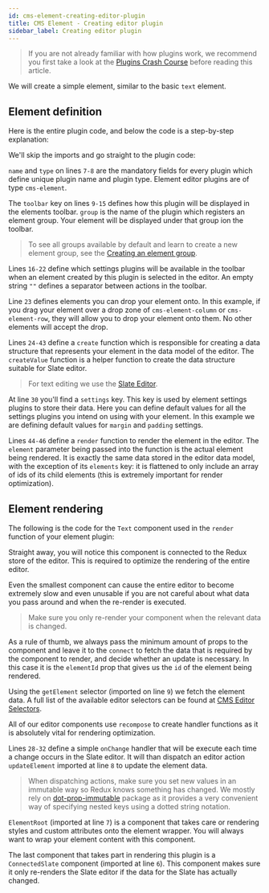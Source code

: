 ```yaml
---
id: cms-element-creating-editor-plugin
title: CMS Element - Creating editor plugin
sidebar_label: Creating editor plugin
---
```


> If you are not already familiar with how plugins work, we recommend
you first take a look at the [Plugins Crash Course](/docs/developer-tutorials/plugins-crash-course) before reading this article.

We will create a simple element, similar to the basic `text` element.

## Element definition
Here is the entire plugin code, and below the code is a step-by-step explanation:

<script src="https://gist.github.com/Pavel910/41b90269c7f1e1a34f6dba04a0618497.js?file=index.js"></script>

We'll skip the imports and go straight to the plugin code:

`name` and `type` on lines `7-8` are the mandatory fields for every plugin
which define unique plugin name and plugin type. Element editor plugins are of type `cms-element`.

The `toolbar` key on lines `9-15` defines how this plugin will be displayed in the elements toolbar.
`group` is the name of the plugin which registers an element group.
Your element will be displayed under that group ion the toolbar.

> To see all groups available by default and learn to create a new element group,
see the [Creating an element group](/docs/developer-tutorials/cms-element-creating-element-group).

Lines `16-22` define which settings plugins will be available in the toolbar when
an element created by this plugin is selected in the editor. An empty string `""`
defines a separator between actions in the toolbar.

Line `23` defines elements you can drop your element onto. In this example,
if you drag your element over a drop zone of `cms-element-column` or `cms-element-row`,
they will allow you to drop your element onto them. No other elements will accept the drop.

Lines `24-43` define a `create` function which is responsible for creating a data structure
that represents your element in the data model of the editor. The `createValue` function
is a helper function to create the data structure suitable for Slate editor.

> For text editing we use the [Slate Editor](https://github.com/ianstormtaylor/slate).

At line `30` you'll find a `settings` key. This key is used by element settings
plugins to store their data. Here you can define default values for all
the settings plugins you intend on using with your element. In this example
we are defining default values for `margin` and `padding` settings.

Lines `44-46` define a `render` function to render the element in the editor.
The `element` parameter being passed into the function is the actual element
being rendered. It is exactly the same data stored in the editor data model,
with the exception of its `elements` key: it is flattened to only include
an array of ids of its child elements (this is extremely important for render optimization).

## Element rendering
The following is the code for the `Text` component used in the `render` function
of your element plugin:
<script src="https://gist.github.com/Pavel910/41b90269c7f1e1a34f6dba04a0618497.js?file=Text.js"></script>

Straight away, you will notice this component is connected to the Redux store
of the editor. This is required to optimize the rendering of the entire editor.

Even the smallest component can cause the entire editor to become extremely slow
and even unusable if you are not careful about what data you pass around and when
the re-render is executed.

> Make sure you only re-render your component when the relevant data is changed.

As a rule of thumb, we always pass the minimum amount of props to the component
and leave it to the `connect` to fetch the data that is required by the component to render,
and decide whether an update is necessary. In this case it is the `elementId` prop
that gives us the `id` of the element being rendered.

Using the `getElement` selector (imported on line `9`)  we fetch the element data.
A full list of the available editor selectors can be found at [CMS Editor Selectors](https://github.com/Webiny/webiny-js/blob/master/packages/webiny-app-cms/src/editor/selectors/index.js).

All of our editor components use `recompose` to create handler functions
as it is absolutely vital for rendering optimization.

Lines `28-32` define a simple `onChange` handler that will be execute each time
a change occurs in the Slate editor. It will than dispatch an editor action
`updateElement` imported at line `8` to update the element data.

> When dispatching actions, make sure you set new values in an immutable way so Redux knows something has changed.
We mostly rely on [dot-prop-immutable](https://www.npmjs.com/package/dot-prop-immutable) package as it provides
a very convenient way of specifying nested keys using a dotted string notation.

`ElementRoot` (imported at line `7`) is a component that takes care or rendering
styles and custom attributes onto the element wrapper. You will always want to wrap
your element content with this component.

The last component that takes part in rendering this plugin is a `ConnectedSlate`
component (imported at line `6`). This component makes sure it only re-renders
the Slate editor if the data for the Slate has actually changed.